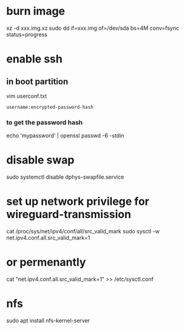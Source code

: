# burn image
xz -d xxx.img.xz
sudo dd if=xxx.img of=/dev/sda bs=4M conv=fsync status=progress

# enable ssh
## in boot partition
vim userconf.txt

    username:encrypted-password-hash

### to get the password hash
echo 'mypassword' | openssl passwd -6 -stdin

# disable swap
sudo systemctl disable dphys-swapfile.service

# set up network privilege for wireguard-transmission
cat /proc/sys/net/ipv4/conf/all/src_valid_mark
sudo sysctl -w net.ipv4.conf.all.src_valid_mark=1
# or permenantly
cat "net.ipv4.conf.all.src_valid_mark=1" >> /etc/sysctl.conf

# nfs
sudo apt install nfs-kernel-server
